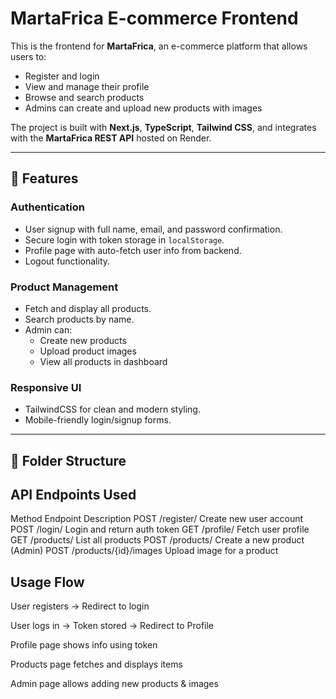 # MartaFrica E-commerce Frontend

This is the frontend for **MartaFrica**, an e-commerce platform that allows users to:

- Register and login
- View and manage their profile
- Browse and search products
- Admins can create and upload new products with images

The project is built with **Next.js**, **TypeScript**, **Tailwind CSS**, and integrates with the **MartaFrica REST API** hosted on Render.

---

## 🚀 Features

### **Authentication**
- User signup with full name, email, and password confirmation.
- Secure login with token storage in `localStorage`.
- Profile page with auto-fetch user info from backend.
- Logout functionality.

### **Product Management**
- Fetch and display all products.
- Search products by name.
- Admin can:
  - Create new products
  - Upload product images
  - View all products in dashboard

### **Responsive UI**
- TailwindCSS for clean and modern styling.
- Mobile-friendly login/signup forms.

---

## 📂 Folder Structure

## API Endpoints Used
Method	Endpoint	Description
POST	/register/	Create new user account
POST	/login/	Login and return auth token
GET	/profile/	Fetch user profile
GET	/products/	List all products
POST	/products/	Create a new product (Admin)
POST	/products/{id}/images	Upload image for a product

## Usage Flow
User registers → Redirect to login

User logs in → Token stored → Redirect to Profile

Profile page shows info using token

Products page fetches and displays items

Admin page allows adding new products & images


